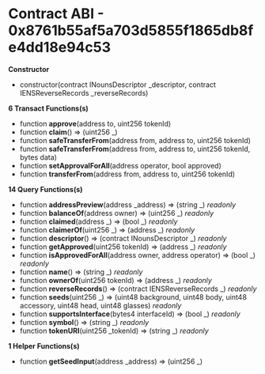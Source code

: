# Contract ABI - 0x8761b55af5a703d5855f1865db8fe4dd18e94c53




**Constructor**

- constructor(contract INounsDescriptor _descriptor, contract IENSReverseRecords _reverseRecords)

**6 Transact Functions(s)**

- function **approve**(address to, uint256 tokenId)
- function **claim**() ⇒ (uint256 _)
- function **safeTransferFrom**(address from, address to, uint256 tokenId)
- function **safeTransferFrom**(address from, address to, uint256 tokenId, bytes data)
- function **setApprovalForAll**(address operator, bool approved)
- function **transferFrom**(address from, address to, uint256 tokenId)

**14 Query Functions(s)**

- function **addressPreview**(address _address) ⇒ (string _) _readonly_
- function **balanceOf**(address owner) ⇒ (uint256 _) _readonly_
- function **claimed**(address _) ⇒ (bool _) _readonly_
- function **claimerOf**(uint256 _) ⇒ (address _) _readonly_
- function **descriptor**() ⇒ (contract INounsDescriptor _) _readonly_
- function **getApproved**(uint256 tokenId) ⇒ (address _) _readonly_
- function **isApprovedForAll**(address owner, address operator) ⇒ (bool _) _readonly_
- function **name**() ⇒ (string _) _readonly_
- function **ownerOf**(uint256 tokenId) ⇒ (address _) _readonly_
- function **reverseRecords**() ⇒ (contract IENSReverseRecords _) _readonly_
- function **seeds**(uint256 _) ⇒ (uint48 background, uint48 body, uint48 accessory, uint48 head, uint48 glasses) _readonly_
- function **supportsInterface**(bytes4 interfaceId) ⇒ (bool _) _readonly_
- function **symbol**() ⇒ (string _) _readonly_
- function **tokenURI**(uint256 _tokenId) ⇒ (string _) _readonly_

**1 Helper Functions(s)**

- function **getSeedInput**(address _address) ⇒ (uint256 _)
